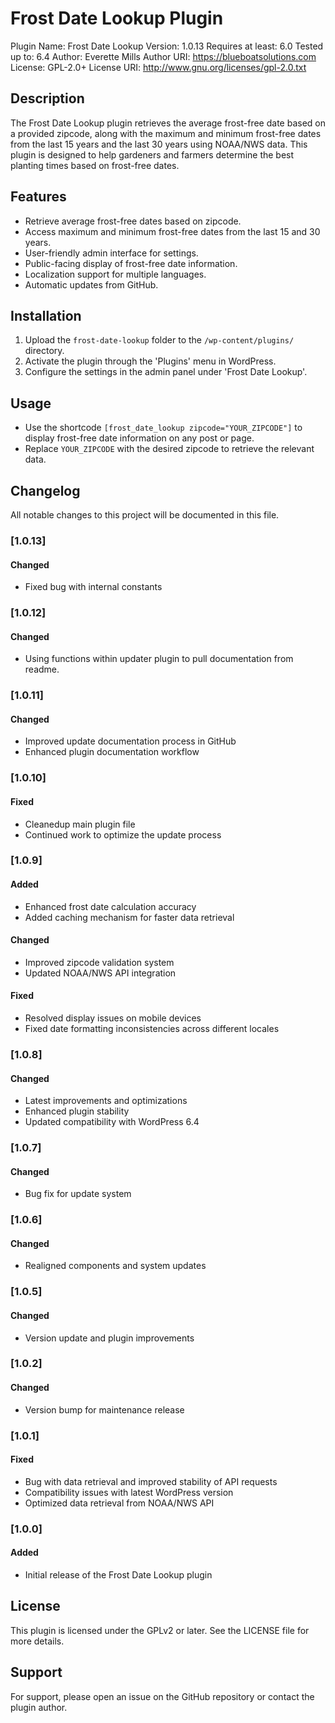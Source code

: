 # Frost Date Lookup Plugin

Plugin Name: Frost Date Lookup
Version: 1.0.13
Requires at least: 6.0
Tested up to: 6.4
Author: Everette Mills
Author URI: https://blueboatsolutions.com
License: GPL-2.0+
License URI: http://www.gnu.org/licenses/gpl-2.0.txt


## Description
The Frost Date Lookup plugin retrieves the average frost-free date based on a provided zipcode, along with the maximum and minimum frost-free dates from the last 15 years and the last 30 years using NOAA/NWS data. This plugin is designed to help gardeners and farmers determine the best planting times based on frost-free dates.

## Features
- Retrieve average frost-free dates based on zipcode.
- Access maximum and minimum frost-free dates from the last 15 and 30 years.
- User-friendly admin interface for settings.
- Public-facing display of frost-free date information.
- Localization support for multiple languages.
- Automatic updates from GitHub.

## Installation
1. Upload the `frost-date-lookup` folder to the `/wp-content/plugins/` directory.
2. Activate the plugin through the 'Plugins' menu in WordPress.
3. Configure the settings in the admin panel under 'Frost Date Lookup'.

## Usage
- Use the shortcode `[frost_date_lookup zipcode="YOUR_ZIPCODE"]` to display frost-free date information on any post or page.
- Replace `YOUR_ZIPCODE` with the desired zipcode to retrieve the relevant data.

## Changelog

All notable changes to this project will be documented in this file.

### [1.0.13]

#### Changed
- Fixed bug with internal constants

### [1.0.12]

#### Changed
- Using functions within updater plugin to pull documentation from readme.

### [1.0.11]

#### Changed
- Improved update documentation process in GitHub
- Enhanced plugin documentation workflow

### [1.0.10]

#### Fixed
- Cleanedup main plugin file
- Continued work to optimize the update process

### [1.0.9]
#### Added
- Enhanced frost date calculation accuracy
- Added caching mechanism for faster data retrieval
#### Changed
- Improved zipcode validation system
- Updated NOAA/NWS API integration
#### Fixed
- Resolved display issues on mobile devices
- Fixed date formatting inconsistencies across different locales

### [1.0.8]
#### Changed
- Latest improvements and optimizations
- Enhanced plugin stability
- Updated compatibility with WordPress 6.4

### [1.0.7]
#### Changed
- Bug fix for update system

### [1.0.6]
#### Changed
- Realigned components and system updates

### [1.0.5]
#### Changed
- Version update and plugin improvements

### [1.0.2]
#### Changed
- Version bump for maintenance release

### [1.0.1]
#### Fixed
- Bug with data retrieval and improved stability of API requests
- Compatibility issues with latest WordPress version
- Optimized data retrieval from NOAA/NWS API

### [1.0.0]
#### Added
- Initial release of the Frost Date Lookup plugin

## License
This plugin is licensed under the GPLv2 or later. See the LICENSE file for more details.

## Support
For support, please open an issue on the GitHub repository or contact the plugin author.